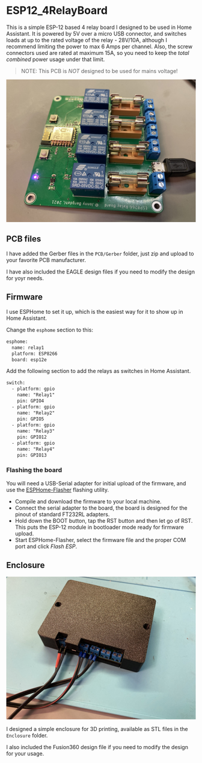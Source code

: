 # ESP12_4RelayBoard

This is a simple ESP-12 based 4 relay board I designed to be used in Home Assistant. It is powered by 5V over a micro USB connector,
and switches loads at up to the rated voltage of the relay - 28V/10A, although I recommend limiting the power to max 6 Amps per channel.
Also, the screw connectors used are rated at maximum 15A, so you need to keep the _total combined_ power usage under that limit.

> NOTE: This PCB is _NOT_ designed to be used for mains voltage!

![Board](images/IMG_1840.jpeg "Board")

## PCB files

I have added the Gerber files in the `PCB/Gerber` folder, just zip and upload to your favorite PCB manufacturer.

I have also included the EAGLE design files if you need to modify the design for yoyr needs.

## Firmware

I use ESPHome to set it up, which is the easiest way for it to show up in Home Assistant. 

Change the `esphome` section to this:

```
esphome:
  name: relay1
  platform: ESP8266
  board: esp12e
```
Add the following section to add the relays as switches in Home Assistant.

```
switch:
  - platform: gpio
    name: "Relay1"
    pin: GPIO4
  - platform: gpio
    name: "Relay2"
    pin: GPIO5
  - platform: gpio
    name: "Relay3"
    pin: GPIO12
  - platform: gpio
    name: "Relay4"
    pin: GPIO13
```

### Flashing the board

You will need a USB-Serial adapter for initial upload of the firmware, and use the [ESPHome-Flasher](https://github.com/esphome/esphome-flasher) flashing utility.

 - Compile and download the firmware to your local machine.
 - Connect the serial adapter to the board, the board is designed for the pinout of standard FT232RL adapters.
 - Hold down the BOOT button, tap the RST button and then let go of RST. This puts the ESP-12 module in bootloader mode ready for firmware upload.
 - Start ESPHome-Flasher, select the firmware file and the proper COM port and click _Flash ESP_.

## Enclosure

![Enclosure](images/IMG_1860.jpeg "Enclosure")

I designed a simple enclosure for 3D printing, available as STL files in the `Enclosure` folder. 

I also included the Fusion360 design file if you need to modify the design for your usage. 
